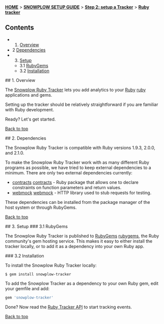 <a name="top" />

[**HOME**](Home) > [**SNOWPLOW SETUP GUIDE**](Setting-up-Snowplow) > [**Step 2: setup a Tracker**](Setting-up-a-Tracker) > [**Ruby tracker**](Ruby-tracker-setup)

## Contents

- 1. [Overview](#overview)  
- 2 [Dependencies](#dependencies)
- 3. [Setup](#setup)
  - 3.1 [RubyGems](#rubygems)
  - 3.2 [Installation](#installation)

<a name="overview" />
## 1. Overview

The [Snowplow Ruby Tracker](https://github.com/snowplow/snowplow-ruby-tracker) lets you add analytics to your [Ruby] [ruby] applications and gems.

Setting up the tracker should be relatively straightforward if you are familiar with Ruby development.

Ready? Let's get started.

[Back to top](#top)

<a name="dependencies" />
## 2. Dependencies

The Snowplow Ruby Tracker is compatible with Ruby versions 1.9.3, 2.0.0, and 2.1.0.

To make the Snowplow Ruby Tracker work with as many different Ruby programs as possible, we have tried to keep external dependencies to a minimum. There are only two external dependencies currently:

* [contracts] [contracts] - Ruby package that allows one to declare constraints on function parameters and return values.
* [webmock] [webmock] - HTTP library used to stub requests for testing.

These dependencies can be installed from the package manager of the host system or through RubyGems.

[Back to top](#top)

<a name="setup" />
## 3. Setup

<a name="rubygems" />
### 3.1 RubyGems

The Snowplow Ruby Tracker is published to [RubyGems] [rubygems], the Ruby community's gem hosting service. 
This makes it easy to either install the tracker locally, or to add it as a dependency into your own Ruby app.

<a name="installation" />
### 3.2 Installation

To install the Snowplow Ruby Tracker locally:

    $ gem install snowplow-tracker

To add the Snowplow Tracker as a dependency to your own Ruby gem, edit your gemfile and add:

```ruby
gem 'snowplow-tracker'
```

Done? Now read the [Ruby Tracker API](Ruby-Tracker) to start tracking events.

[Back to top](#top)

[ruby]: https://www.ruby-lang.org/en/
[contracts]: http://rubygems.org/gems/contracts
[webmock]: https://rubygems.org/gems/webmock
[rubygems]: http://rubygems.org/
